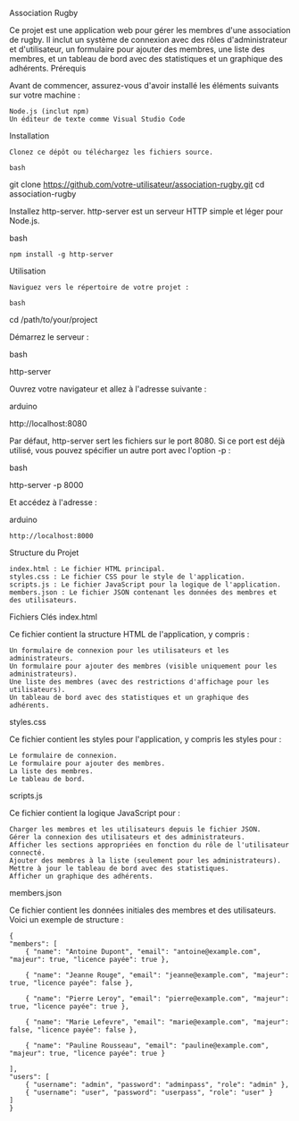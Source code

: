 Association Rugby

Ce projet est une application web pour gérer les membres d'une association de rugby. Il inclut un système de connexion avec des rôles d'administrateur et d'utilisateur, un formulaire pour ajouter des membres, une liste des membres, et un tableau de bord avec des statistiques et un graphique des adhérents.
Prérequis

Avant de commencer, assurez-vous d'avoir installé les éléments suivants sur votre machine :

    Node.js (inclut npm)
    Un éditeur de texte comme Visual Studio Code

Installation

    Clonez ce dépôt ou téléchargez les fichiers source.

    bash

git clone https://github.com/votre-utilisateur/association-rugby.git
cd association-rugby

Installez http-server. http-server est un serveur HTTP simple et léger pour Node.js.

bash

    npm install -g http-server

Utilisation

    Naviguez vers le répertoire de votre projet :

    bash

cd /path/to/your/project

Démarrez le serveur :

bash

http-server

Ouvrez votre navigateur et allez à l'adresse suivante :

arduino

http://localhost:8080

Par défaut, http-server sert les fichiers sur le port 8080. Si ce port est déjà utilisé, vous pouvez spécifier un autre port avec l'option -p :

bash

http-server -p 8000

Et accédez à l'adresse :

arduino

    http://localhost:8000

Structure du Projet

    index.html : Le fichier HTML principal.
    styles.css : Le fichier CSS pour le style de l'application.
    scripts.js : Le fichier JavaScript pour la logique de l'application.
    members.json : Le fichier JSON contenant les données des membres et des utilisateurs.

Fichiers Clés
index.html

Ce fichier contient la structure HTML de l'application, y compris :

    Un formulaire de connexion pour les utilisateurs et les administrateurs.
    Un formulaire pour ajouter des membres (visible uniquement pour les administrateurs).
    Une liste des membres (avec des restrictions d'affichage pour les utilisateurs).
    Un tableau de bord avec des statistiques et un graphique des adhérents.

styles.css

Ce fichier contient les styles pour l'application, y compris les styles pour :

    Le formulaire de connexion.
    Le formulaire pour ajouter des membres.
    La liste des membres.
    Le tableau de bord.

scripts.js

Ce fichier contient la logique JavaScript pour :

    Charger les membres et les utilisateurs depuis le fichier JSON.
    Gérer la connexion des utilisateurs et des administrateurs.
    Afficher les sections appropriées en fonction du rôle de l'utilisateur connecté.
    Ajouter des membres à la liste (seulement pour les administrateurs).
    Mettre à jour le tableau de bord avec des statistiques.
    Afficher un graphique des adhérents.

members.json

Ce fichier contient les données initiales des membres et des utilisateurs. Voici un exemple de structure :


    {
    "members": [
        { "name": "Antoine Dupont", "email": "antoine@example.com", "majeur": true, "licence payée": true },
        
        { "name": "Jeanne Rouge", "email": "jeanne@example.com", "majeur": true, "licence payée": false },
        
        { "name": "Pierre Leroy", "email": "pierre@example.com", "majeur": true, "licence payée": true },
        
        { "name": "Marie Lefevre", "email": "marie@example.com", "majeur": false, "licence payée": false },
        
        { "name": "Pauline Rousseau", "email": "pauline@example.com", "majeur": true, "licence payée": true }
        
    ],
    "users": [
        { "username": "admin", "password": "adminpass", "role": "admin" },
        { "username": "user", "password": "userpass", "role": "user" }
    ]
    }
